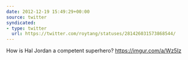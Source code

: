 ```yaml
---
date: 2012-12-19 15:49:29+00:00
source: twitter
syndicated:
- type: twitter
  url: https://twitter.com/roytang/statuses/281426031573868544/
---
```


How is Hal Jordan a competent superhero? https://imgur.com/a/Wz5Iz